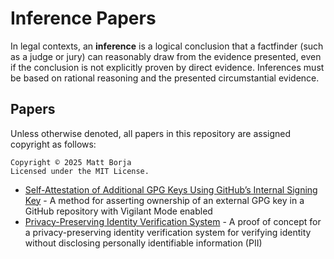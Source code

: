 # Inference Papers
In legal contexts, an **inference** is a logical conclusion that a factfinder (such as a judge or jury) can reasonably draw from the evidence presented, even if the conclusion is not explicitly proven by direct evidence. Inferences must be based on rational reasoning and the presented circumstantial evidence.

## Papers
Unless otherwise denoted, all papers in this repository are assigned copyright as follows:

```
Copyright © 2025 Matt Borja  
Licensed under the MIT License.
```

- [Self-Attestation of Additional GPG Keys Using GitHub’s Internal Signing Key](/papers/self-attestation-gpg-keys-github-mattborja-2025.md) - A method for asserting ownership of an external GPG key in a GitHub repository with Vigilant Mode enabled
- [Privacy-Preserving Identity Verification System](/papers/privacy-preserving-verification-mattborja-2025.md) - A proof of concept for a privacy-preserving identity verification system for verifying identity without disclosing personally identifiable information (PII)